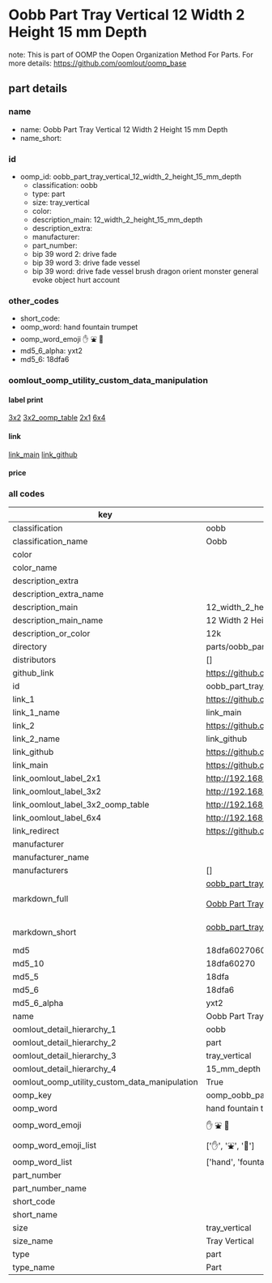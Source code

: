 # Oobb Part Tray Vertical 12 Width 2 Height 15 mm Depth  

note: This is part of OOMP the Oopen Organization Method For Parts. For more details: https://github.com/oomlout/oomp_base

##  part details
  







### name
* name: Oobb Part Tray Vertical 12 Width 2 Height 15 mm Depth
* name_short: 
### id
* oomp_id: oobb_part_tray_vertical_12_width_2_height_15_mm_depth
  * classification: oobb
  * type: part
  * size: tray_vertical
  * color: 
  * description_main: 12_width_2_height_15_mm_depth
  * description_extra: 
  * manufacturer: 
  * part_number: 
  * bip 39 word 2: drive fade
  * bip 39 word 3: drive fade vessel
  * bip 39 word: drive fade vessel brush dragon orient monster general evoke object hurt account

### other_codes
* short_code: 
* oomp_word: hand fountain trumpet
* oomp_word_emoji :hand: :fountain: :trumpet:
* md5_6_alpha: yxt2
* md5_6: 18dfa6






### oomlout_oomp_utility_custom_data_manipulation
#### label print
[3x2](http://192.168.1.245:1112/?label=oomp%20yxt2)
[3x2_oomp_table](http://192.168.1.108:1112/?label=oomp%20yxt2)
[2x1](http://192.168.1.242:1112/?label=oomp%20yxt2)
[6x4](http://192.168.1.55:1112/?label=oomp%20yxt2)    

#### link

[link_main](https://github.com/oomlout/oomlout_oomp_version_1_messy/tree/main/parts/oobb_part_tray_vertical_12_width_2_height_15_mm_depth) [link_github](https://github.com/oomlout/oomlout_oomp_version_1_messy/tree/main/parts/oobb_part_tray_vertical_12_width_2_height_15_mm_depth)                             

#### price







### all codes 
| key | value |  
| --- | --- |  
| classification | oobb |  
| classification_name | Oobb |  
| color |  |  
| color_name |  |  
| description_extra |  |  
| description_extra_name |  |  
| description_main | 12_width_2_height_15_mm_depth |  
| description_main_name | 12 Width 2 Height 15 mm Depth |  
| description_or_color | 12k |  
| directory | parts/oobb_part_tray_vertical_12_width_2_height_15_mm_depth |  
| distributors | [] |  
| github_link | https://github.com/oomlout/oomlout_oomp_part_src/tree/main/parts/oobb_part_tray_vertical_12_width_2_height_15_mm_depth |  
| id | oobb_part_tray_vertical_12_width_2_height_15_mm_depth |  
| link_1 | https://github.com/oomlout/oomlout_oomp_version_1_messy/tree/main/parts/oobb_part_tray_vertical_12_width_2_height_15_mm_depth |  
| link_1_name | link_main |  
| link_2 | https://github.com/oomlout/oomlout_oomp_version_1_messy/tree/main/parts/oobb_part_tray_vertical_12_width_2_height_15_mm_depth |  
| link_2_name | link_github |  
| link_github | https://github.com/oomlout/oomlout_oomp_version_1_messy/tree/main/parts/oobb_part_tray_vertical_12_width_2_height_15_mm_depth |  
| link_main | https://github.com/oomlout/oomlout_oomp_version_1_messy/tree/main/parts/oobb_part_tray_vertical_12_width_2_height_15_mm_depth |  
| link_oomlout_label_2x1 | http://192.168.1.242:1112/?label=oomp%20yxt2 |  
| link_oomlout_label_3x2 | http://192.168.1.245:1112/?label=oomp%20yxt2 |  
| link_oomlout_label_3x2_oomp_table | http://192.168.1.108:1112/?label=oomp%20yxt2 |  
| link_oomlout_label_6x4 | http://192.168.1.55:1112/?label=oomp%20yxt2 |  
| link_redirect | https://github.com/oomlout/oomlout_oomp_version_1_messy/tree/main/parts/oobb_part_tray_vertical_12_width_2_height_15_mm_depth |  
| manufacturer |  |  
| manufacturer_name |  |  
| manufacturers | [] |  
| markdown_full | [oobb_part_tray_vertical_12_width_2_height_15_mm_depth](none)<br>[](none)<br>[Oobb Part Tray Vertical 12 Width 2 Height 15 Mm Depth](none)<br><br> |  
| markdown_short | [oobb_part_tray_vertical_12_width_2_height_15_mm_depth](none)<br><br> |  
| md5 | 18dfa6027060d1ea722101d3e614721a |  
| md5_10 | 18dfa60270 |  
| md5_5 | 18dfa |  
| md5_6 | 18dfa6 |  
| md5_6_alpha | yxt2 |  
| name | Oobb Part Tray Vertical 12 Width 2 Height 15 mm Depth |  
| oomlout_detail_hierarchy_1 | oobb |  
| oomlout_detail_hierarchy_2 | part |  
| oomlout_detail_hierarchy_3 | tray_vertical |  
| oomlout_detail_hierarchy_4 | 15_mm_depth |  
| oomlout_oomp_utility_custom_data_manipulation | True |  
| oomp_key | oomp_oobb_part_tray_vertical_12_width_2_height_15_mm_depth |  
| oomp_word | hand fountain trumpet |  
| oomp_word_emoji | :hand: :fountain: :trumpet: |  
| oomp_word_emoji_list | [':hand:', ':fountain:', ':trumpet:'] |  
| oomp_word_list | ['hand', 'fountain', 'trumpet'] |  
| part_number |  |  
| part_number_name |  |  
| short_code |  |  
| short_name |  |  
| size | tray_vertical |  
| size_name | Tray Vertical |  
| type | part |  
| type_name | Part |  

